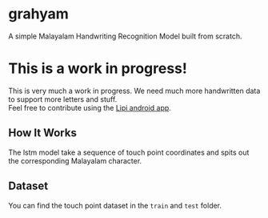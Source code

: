 # grahyam
A simple Malayalam Handwriting Recognition Model built from scratch.   

# This is a work in progress!
This is very much a work in progress. We need much more handwritten data to support more letters and stuff.    
Feel free to contribute using the [Lipi android app](https://github.com/bluebottlewize/lipi).

## How It Works
The lstm model take a sequence of touch point coordinates and spits out the corresponding Malayalam character.

## Dataset
You can find the touch point dataset in the `train` and `test` folder.   
